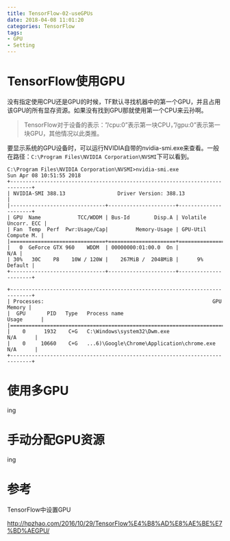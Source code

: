 ```yaml
---
title: TensorFlow-02-useGPUs
date: 2018-04-08 11:01:20
categories: TensorFlow
tags:
- GPU
- Setting
---
```


# TensorFlow使用GPU

没有指定使用CPU还是GPU的时候，TF默认寻找机器中的第一个GPU，并且占用该GPU的所有显存资源。如果没有找到GPU那就使用第一个CPU来云孙啊。

> TensorFlow对于设备的表示：”/cpu:0”表示第一块CPU，”/gpu:0”表示第一块GPU，其他情况以此类推。

要显示系统的GPU设备时，可以运行NVIDIA自带的nvidia-smi.exe来查看。一般在路径：`C:\Program Files\NVIDIA Corporation\NVSMI`下可以看到。

```
C:\Program Files\NVIDIA Corporation\NVSMI>nvidia-smi.exe
Sun Apr 08 10:51:55 2018
+-----------------------------------------------------------------------------+
| NVIDIA-SMI 388.13                 Driver Version: 388.13                    |
|-------------------------------+----------------------+----------------------+
| GPU  Name            TCC/WDDM | Bus-Id        Disp.A | Volatile Uncorr. ECC |
| Fan  Temp  Perf  Pwr:Usage/Cap|         Memory-Usage | GPU-Util  Compute M. |
|===============================+======================+======================|
|   0  GeForce GTX 960    WDDM  | 00000000:01:00.0  On |                  N/A |
| 30%   30C    P8    10W / 120W |    267MiB /  2048MiB |      9%      Default |
+-------------------------------+----------------------+----------------------+

+-----------------------------------------------------------------------------+
| Processes:                                                       GPU Memory |
|  GPU       PID   Type   Process name                             Usage      |
|=============================================================================|
|    0      1932    C+G   C:\Windows\system32\Dwm.exe                N/A      |
|    0     10660    C+G   ...6)\Google\Chrome\Application\chrome.exe N/A      |
+-----------------------------------------------------------------------------+
```

# 使用多GPU

ing

# 手动分配GPU资源

ing



# 参考

TensorFlow中设置GPU

http://hpzhao.com/2016/10/29/TensorFlow%E4%B8%AD%E8%AE%BE%E7%BD%AEGPU/